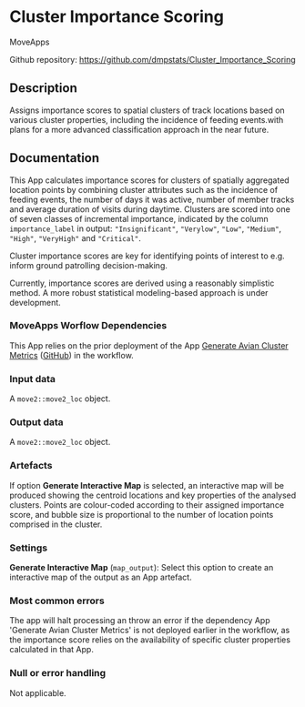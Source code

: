 # Cluster Importance Scoring

MoveApps

Github repository: https://github.com/dmpstats/Cluster_Importance_Scoring


## Description

Assigns importance scores to spatial clusters of track locations based on various cluster properties, including the incidence of feeding events.with plans for a more advanced classification approach in the near future.


## Documentation

This App calculates importance scores for clusters of spatially aggregated location points by combining cluster attributes such as the incidence of feeding events, the number of days it was active, number of member tracks and average duration of visits during daytime. Clusters are scored into one of seven classes of incremental importance, indicated by the column `importance_label` in output: `"Insignificant"`, `"Verylow"`, `"Low"`, `"Medium"`, `"High"`, `"VeryHigh"` and  `"Critical"`.

Cluster importance scores are key for identifying points of interest to e.g. inform ground patrolling decision-making. 

Currently, importance scores are derived using a reasonably simplistic method. A more robust statistical modeling-based approach is under development.



### MoveApps Worflow Dependencies

This App relies on the prior deployment of the App [Generate Avian Cluster Metrics](https://www.moveapps.org/apps/browser/966534a5-e9d4-4431-bda0-5157bd070fff)
([GitHub](https://github.com/dmpstats/Cluster_Importance_Scoring)) in the workflow.


### Input data

A `move2::move2_loc` object.

### Output data

A `move2::move2_loc` object.


### Artefacts

If option **Generate Interactive Map** is selected, an interactive map will be produced showing the centroid locations and key properties of the analysed clusters. Points are colour-coded according to their assigned importance score, and bubble size is proportional to the number of location points comprised in the cluster.

### Settings 

**Generate Interactive Map** (`map_output`): Select this option to create an interactive map of the output as an App artefact.

### Most common errors

The app will halt processing an throw an error if the dependency App 'Generate Avian Cluster Metrics' is not deployed earlier in the workflow, as the importance score relies on the availability of specific cluster properties calculated in that App.


### Null or error handling

Not applicable.
